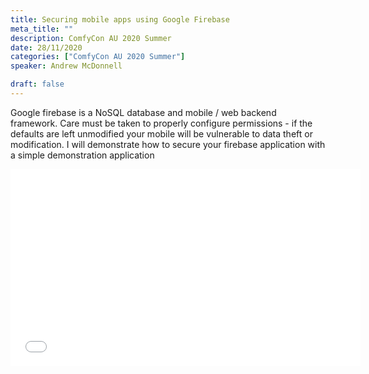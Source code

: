```yaml
---
title: Securing mobile apps using Google Firebase
meta_title: ""
description: ComfyCon AU 2020 Summer
date: 28/11/2020
categories: ["ComfyCon AU 2020 Summer"]
speaker: Andrew McDonnell

draft: false
---
```

Google firebase is a NoSQL database and mobile / web backend framework. Care must be taken to properly configure permissions - if the defaults are left unmodified your mobile will be vulnerable to data theft or modification. I will demonstrate how to secure your firebase application with a simple demonstration application

<iframe width="560" height="315" src="None" title="YouTube video player" frameborder="0" allow="accelerometer; autoplay; clipboard-write; encrypted-media; gyroscope; picture-in-picture; web-share" allowfullscreen></iframe>